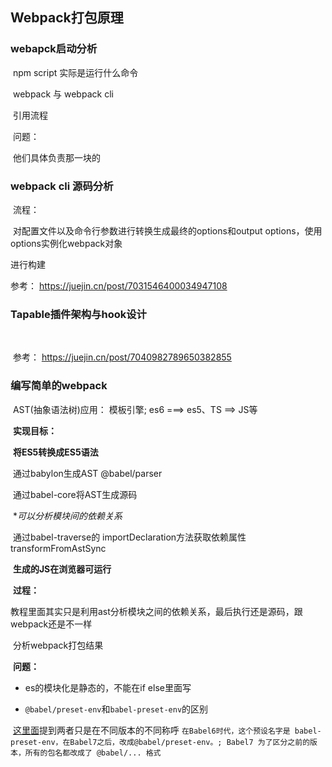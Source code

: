 ## Webpack打包原理

### webapck启动分析

​	npm script 实际是运行什么命令

​	webpack 与 webpack cli

​		引用流程

​		问题：

​			他们具体负责那一块的

### webpack cli 源码分析

​	流程：

​			对配置文件以及命令行参数进行转换生成最终的options和output options，使用options实例化webpack对象

进行构建

参考： https://juejin.cn/post/7031546400034947108

### Tapable插件架构与hook设计

​	

​	参考： https://juejin.cn/post/7040982789650382855	

### 编写简单的webpack

​	AST(抽象语法树)应用： 模板引擎; es6 ===> es5、TS ==> JS等

​	**实现目标：**

​		**将ES5转换成ES5语法**

​			通过babylon生成AST   @babel/parser

​			通过babel-core将AST生成源码

​		**可以分析模块间的依赖关系*

​			通过babel-traverse的 importDeclaration方法获取依赖属性  transformFromAstSync

​		**生成的JS在浏览器可运行**

​	**过程：**

​		教程里面其实只是利用ast分析模块之间的依赖关系，最后执行还是源码，跟webpack还是不一样

​		分析webpack打包结果

​	**问题：**

* es的模块化是静态的，不能在if else里面写	

*  `@babel/preset-env`和`babel-preset-env`的区别

​		[这里面](https://www.jiangruitao.com/babel/babel-preset-env/)提到两者只是在不同版本的不同称呼 `在Babel6时代，这个预设名字是 babel-preset-env，在Babel7之后，改成@babel/preset-env。; Babel7 为了区分之前的版本，所有的包名都改成了 @babel/... 格式`

​			

